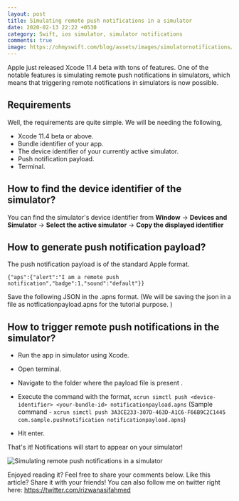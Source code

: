 ```yaml
---
layout: post
title: Simulating remote push notifications in a simulator
date: 2020-02-13 22:22 +0530
category: Swift, ios simulator, simulator notifications
comments: true
image: https://ohmyswift.com/blog/assets/images/simulatornotifications/simulatornotification.png
---
```

Apple just released Xcode 11.4 beta with tons of features. One of the notable features is simulating remote push notifications in simulators, which means that triggering remote notifications in simulators is now possible. 

## Requirements

Well, the requirements are quite simple. We will be needing the following,

- Xcode 11.4 beta or above.
- Bundle identifier of your app.
- The device identifier of your currently active simulator.
- Push notification payload.
- Terminal.

## How to find the device identifier of the simulator?

 You can find the simulator's device identifier from **Window** -> **Devices and Simulator** -> **Select the active simulator** -> **Copy the displayed identifier**

## How to generate push notification payload?

The push notification payload is of the standard Apple format.

    {"aps":{"alert":"I am a remote push notification","badge":1,"sound":"default"}}


   Save the following JSON in the .apns format.
    (We will be saving the json in a file as notficationpayload.apns for the tutorial purpose. )

## How to trigger remote push notifications in the simulator?

- Run the app in simulator using Xcode.
- Open terminal.
- Navigate to the folder where the payload file is present .
- Execute the command with the format, 
 ```xcrun simctl push <device-identifier> <your-bundle-id> notificationpayload.apns```
 (Sample command -
 ```xcrun simctl push 3A3CE233-307D-463D-A1C6-F66B9C2C1445 com.sample.pushnotification notificationpayload.apns```)

- Hit enter.

That's it! Notifications will start to appear on your simulator!

![Simulating remote push notifications in a simulator](/blog/assets/images/simulatornotifications/simulatornotification.png)

 Enjoyed reading it? Feel free to share your comments below. Like this article? Share it with your friends!
 You can also follow me on twitter right here: <https://twitter.com/rizwanasifahmed>
